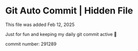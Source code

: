 # Git Auto Commit | Hidden File

This file was added Feb 12, 2025

Just for fun and keeping my daily git commit active 🤪

commit number: 291289

